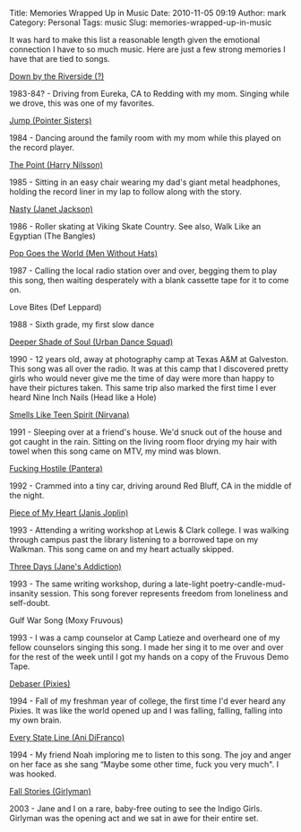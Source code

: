 Title: Memories Wrapped Up in Music
Date: 2010-11-05 09:19
Author: mark
Category: Personal
Tags: music
Slug: memories-wrapped-up-in-music

It was hard to make this list a reasonable length given the emotional
connection I have to so much music. Here are just a few strong memories
I have that are tied to songs.

[Down by the Riverside (?)][]

1983-84? - Driving from Eureka, CA to Redding with my mom. Singing while
we drove, this was one of my favorites.

[Jump (Pointer Sisters)][]

1984 - Dancing around the family room with my mom while this played on
the record player.

[The Point (Harry Nilsson)][Jump (Pointer Sisters)]

1985 - Sitting in an easy chair wearing my dad's giant metal headphones,
holding the record liner in my lap to follow along with the story.

[Nasty (Janet Jackson)][]

1986 - Roller skating at Viking Skate Country. See also, Walk Like an
Egyptian (The Bangles)

[Pop Goes the World (Men Without Hats)][]

1987 - Calling the local radio station over and over, begging them to
play this song, then waiting desperately with a blank cassette tape for
it to come on.

Love Bites (Def Leppard)

1988 - Sixth grade, my first slow dance

[Deeper Shade of Soul (Urban Dance Squad)][]

1990 - 12 years old, away at photography camp at Texas A&M at Galveston.
This song was all over the radio. It was at this camp that I discovered
pretty girls who would never give me the time of day were more than
happy to have their pictures taken. This same trip also marked the first
time I ever heard Nine Inch Nails (Head like a Hole)

[Smells Like Teen Spirit (Nirvana)][]

1991 - Sleeping over at a friend's house. We'd snuck out of the house
and got caught in the rain. Sitting on the living room floor drying my
hair with towel when this song came on MTV, my mind was blown.

[Fucking Hostile (Pantera)][]

1992 - Crammed into a tiny car, driving around Red Bluff, CA in the
middle of the night.

[Piece of My Heart (Janis Joplin)][]

1993 - Attending a writing workshop at Lewis & Clark college. I was
walking through campus past the library listening to a borrowed tape on
my Walkman. This song came on and my heart actually skipped.

[Three Days (Jane's Addiction)][]

1993 - The same writing workshop, during a late-light
poetry-candle-mud-insanity session. This song forever represents freedom
from loneliness and self-doubt.

Gulf War Song (Moxy Fruvous)

1993 - I was a camp counselor at Camp Latieze and overheard one of my
fellow counselors singing this song. I made her sing it to me over and
over for the rest of the week until I got my hands on a copy of the
Fruvous Demo Tape.

[Debaser (Pixies)][]

1994 - Fall of my freshman year of college, the first time I'd ever
heard any Pixies. It was like the world opened up and I was falling,
falling, falling into my own brain.

[Every State Line (Ani DiFranco)][]

1994 - My friend Noah imploring me to listen to this song. The joy and
anger on her face as she sang “Maybe some other time, fuck you very
much". I was hooked.

[Fall Stories (Girlyman)][]

2003 - Jane and I on a rare, baby-free outing to see the Indigo Girls.
Girlyman was the opening act and we sat in awe for their entire set.

  [Down by the Riverside (?)]: http://www.amazon.com/gp/product/B000SA06BK/ref=dm_dp_trk2?ie=UTF8&qid=1288708594&sr=301-1
  [Jump (Pointer Sisters)]: http://www.amazon.com/Jump-For-My-Love/dp/B001O3OEPE/ref=sr_1_1?ie=UTF8&qid=1288708628&sr=1-1
  [Nasty (Janet Jackson)]: http://www.amazon.com/Nasty/dp/B000V619RQ/ref=sr_1_1?ie=UTF8&qid=1288708674&sr=1-1
  [Pop Goes the World (Men Without Hats)]: http://itunes.apple.com/us/album/pop-goes-the-world/id367919319?i=367919574
  [Deeper Shade of Soul (Urban Dance Squad)]: http://www.amazon.com/Deeper-Shade-Of-Soul/dp/B001XRCW5U/ref=sr_1_6?ie=UTF8&qid=1288829715&sr=1-6
  [Smells Like Teen Spirit (Nirvana)]: http://www.amazon.com/Smells-Like-Teen-Spirit/dp/B000V639BK/ref=sr_1_1?ie=UTF8&qid=1288708856&sr=1-1
  [Fucking Hostile (Pantera)]: http://www.amazon.com/Fucking-Hostile-Explicit/dp/B001O80G6U/ref=sr_1_1?ie=UTF8&qid=1288708874&sr=1-1
  [Piece of My Heart (Janis Joplin)]: http://www.amazon.com/Piece-Of-My-Heart/dp/B00160ULMA/ref=sr_1_1?ie=UTF8&qid=1288708916&sr=1-1
  [Three Days (Jane's Addiction)]: http://www.amazon.com/Three-Days/dp/B002FVQ1QY/ref=sr_1_7?ie=UTF8&qid=1288708940&sr=1-7
  [Debaser (Pixies)]: http://www.amazon.com/Debaser/dp/B000SFQL46/ref=sr_1_3?ie=UTF8&qid=1288709038&sr=1-3
  [Every State Line (Ani DiFranco)]: http://www.amazon.com/Every-State-Line/dp/B000SHH8DC/ref=sr_1_1?ie=UTF8&qid=1288709063&sr=1-1
  [Fall Stories (Girlyman)]: http://www.amazon.com/Fall-Stories/dp/B001BVRXSO/ref=sr_1_1?ie=UTF8&qid=1288709081&sr=1-1
